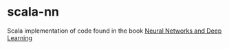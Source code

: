 # scala-nn

Scala implementation of code found in the book [Neural Networks and Deep Learning](http://neuralnetworksanddeeplearning.com/) 